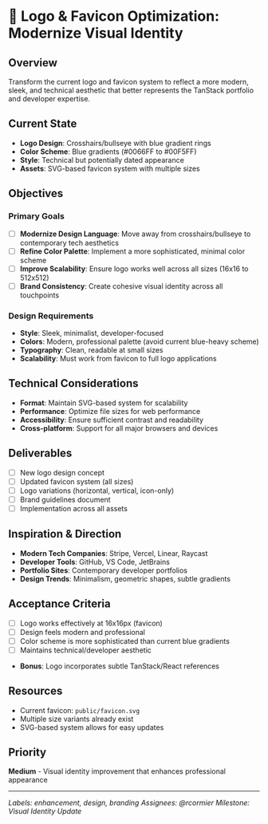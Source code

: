 # 🎨 Logo & Favicon Optimization: Modernize Visual Identity

## Overview
Transform the current logo and favicon system to reflect a more modern, sleek, and technical aesthetic that better represents the TanStack portfolio and developer expertise.

## Current State
- **Logo Design**: Crosshairs/bullseye with blue gradient rings
- **Color Scheme**: Blue gradients (#0066FF to #00F5FF)
- **Style**: Technical but potentially dated appearance
- **Assets**: SVG-based favicon system with multiple sizes

## Objectives
### Primary Goals
- [ ] **Modernize Design Language**: Move away from crosshairs/bullseye to contemporary tech aesthetics
- [ ] **Refine Color Palette**: Implement a more sophisticated, minimal color scheme
- [ ] **Improve Scalability**: Ensure logo works well across all sizes (16x16 to 512x512)
- [ ] **Brand Consistency**: Create cohesive visual identity across all touchpoints

### Design Requirements
- **Style**: Sleek, minimalist, developer-focused
- **Colors**: Modern, professional palette (avoid current blue-heavy scheme)
- **Typography**: Clean, readable at small sizes
- **Scalability**: Must work from favicon to full logo applications

## Technical Considerations
- **Format**: Maintain SVG-based system for scalability
- **Performance**: Optimize file sizes for web performance
- **Accessibility**: Ensure sufficient contrast and readability
- **Cross-platform**: Support for all major browsers and devices

## Deliverables
- [ ] New logo design concept
- [ ] Updated favicon system (all sizes)
- [ ] Logo variations (horizontal, vertical, icon-only)
- [ ] Brand guidelines document
- [ ] Implementation across all assets

## Inspiration & Direction
- **Modern Tech Companies**: Stripe, Vercel, Linear, Raycast
- **Developer Tools**: GitHub, VS Code, JetBrains
- **Portfolio Sites**: Contemporary developer portfolios
- **Design Trends**: Minimalism, geometric shapes, subtle gradients

## Acceptance Criteria
- [ ] Logo works effectively at 16x16px (favicon)
- [ ] Design feels modern and professional
- [ ] Color scheme is more sophisticated than current blue gradients
- [ ] Maintains technical/developer aesthetic
- **Bonus**: Logo incorporates subtle TanStack/React references

## Resources
- Current favicon: `public/favicon.svg`
- Multiple size variants already exist
- SVG-based system allows for easy updates

## Priority
**Medium** - Visual identity improvement that enhances professional appearance

---
*Labels: enhancement, design, branding*
*Assignees: @rcormier*
*Milestone: Visual Identity Update*
